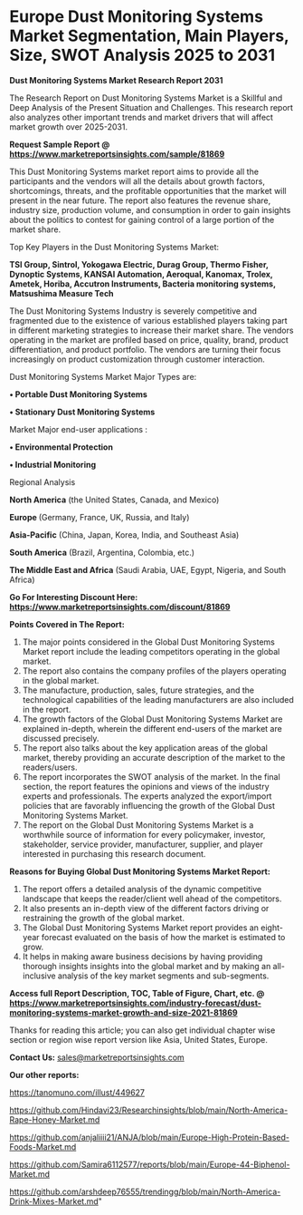 # Europe Dust Monitoring Systems Market Segmentation, Main Players, Size, SWOT Analysis 2025 to 2031

<strong>Dust Monitoring Systems Market Research Report 2031</strong>

The Research Report on Dust Monitoring Systems Market is a Skillful and Deep Analysis of the Present Situation and Challenges. This research report also analyzes other important trends and market drivers that will affect market growth over 2025-2031.

<strong>Request Sample Report @ <a href=https://www.marketreportsinsights.com/sample/81869>https://www.marketreportsinsights.com/sample/81869</a></strong>

This Dust Monitoring Systems market report aims to provide all the participants and the vendors will all the details about growth factors, shortcomings, threats, and the profitable opportunities that the market will present in the near future. The report also features the revenue share, industry size, production volume, and consumption in order to gain insights about the politics to contest for gaining control of a large portion of the market share.

Top Key Players in the Dust Monitoring Systems Market:

<strong>TSI Group, Sintrol, Yokogawa Electric, Durag Group, Thermo Fisher, Dynoptic Systems, KANSAI Automation, Aeroqual, Kanomax, Trolex, Ametek, Horiba, Accutron Instruments, Bacteria monitoring systems, Matsushima Measure Tech</strong>

The Dust Monitoring Systems Industry is severely competitive and fragmented due to the existence of various established players taking part in different marketing strategies to increase their market share. The vendors operating in the market are profiled based on price, quality, brand, product differentiation, and product portfolio. The vendors are turning their focus increasingly on product customization through customer interaction.

Dust Monitoring Systems Market Major Types are:

<strong>• Portable Dust Monitoring Systems

• Stationary Dust Monitoring Systems</strong>

Market Major end-user applications :

<strong>• Environmental Protection

• Industrial Monitoring</strong>

Regional Analysis

</u><strong><b>North America</b></strong> (the United States, Canada, and Mexico)

<strong><b>Europe </b></strong>(Germany, France, UK, Russia, and Italy)

<strong><b>Asia-Pacific</b></strong> (China, Japan, Korea, India, and Southeast Asia)

<strong><b>South America</b></strong> (Brazil, Argentina, Colombia, etc.)

<strong><b>The Middle East and Africa</b></strong> (Saudi Arabia, UAE, Egypt, Nigeria, and South Africa)

<strong>Go For Interesting Discount Here: <a href=https://www.marketreportsinsights.com/discount/81869>https://www.marketreportsinsights.com/discount/81869</a></strong>

<strong>Points Covered in The Report:</strong>
<ol>
  <li>The major points considered in the Global Dust Monitoring Systems Market report include the leading competitors operating in the global market.</li>
  <li>The report also contains the company profiles of the players operating in the global market.</li>
  <li>The manufacture, production, sales, future strategies, and the technological capabilities of the leading manufacturers are also included in the report.</li>
  <li>The growth factors of the Global Dust Monitoring Systems Market are explained in-depth, wherein the different end-users of the market are discussed precisely.</li>
  <li>The report also talks about the key application areas of the global market, thereby providing an accurate description of the market to the readers/users.</li>
  <li>The report incorporates the SWOT analysis of the market. In the final section, the report features the opinions and views of the industry experts and professionals. The experts analyzed the export/import policies that are favorably influencing the growth of the Global Dust Monitoring Systems Market.</li>
  <li>The report on the Global Dust Monitoring Systems Market is a worthwhile source of information for every policymaker, investor, stakeholder, service provider, manufacturer, supplier, and player interested in purchasing this research document.</li>
</ol>
<strong>Reasons for Buying Global Dust Monitoring Systems Market Report:</strong>

<ol>
  <li>The report offers a detailed analysis of the dynamic competitive landscape that keeps the reader/client well ahead of the competitors.</li>
  <li>It also presents an in-depth view of the different factors driving or restraining the growth of the global market.</li>
  <li>The Global Dust Monitoring Systems Market report provides an eight-year forecast evaluated on the basis of how the market is estimated to grow.</li>
  <li>It helps in making aware business decisions by having providing thorough insights insights into the global market and by making an all-inclusive analysis of the key market segments and sub-segments.</li>
</ol>
<strong>Access full Report Description, TOC, Table of Figure, Chart, etc. @ <a href=https://www.marketreportsinsights.com/industry-forecast/dust-monitoring-systems-market-growth-and-size-2021-81869>https://www.marketreportsinsights.com/industry-forecast/dust-monitoring-systems-market-growth-and-size-2021-81869</a></strong>


Thanks for reading this article; you can also get individual chapter wise section or region wise report version like Asia, United States, Europe.

<strong>Contact Us:</strong>
sales@marketreportsinsights.com

<strong>Our other reports:</strong>

<a href=https://tanomuno.com/illust/449627>https://tanomuno.com/illust/449627</a>

<a href=https://github.com/Hindavi23/Researchinsights/blob/main/North-America-Rape-Honey-Market.md>https://github.com/Hindavi23/Researchinsights/blob/main/North-America-Rape-Honey-Market.md</a>

<a href=https://github.com/anjaliiii21/ANJA/blob/main/Europe-High-Protein-Based-Foods-Market.md>https://github.com/anjaliiii21/ANJA/blob/main/Europe-High-Protein-Based-Foods-Market.md</a>

<a href=https://github.com/Samira6112577/reports/blob/main/Europe-44-Biphenol-Market.md>https://github.com/Samira6112577/reports/blob/main/Europe-44-Biphenol-Market.md</a>

<a href=https://github.com/arshdeep76555/trendingg/blob/main/North-America-Drink-Mixes-Market.md>https://github.com/arshdeep76555/trendingg/blob/main/North-America-Drink-Mixes-Market.md</a>"
